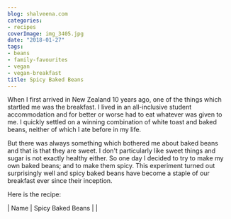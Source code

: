```yaml
---
blog: shalveena.com
categories:
- recipes
coverImage: img_3405.jpg
date: "2018-01-27"
tags:
- beans
- family-favourites
- vegan
- vegan-breakfast
title: Spicy Baked Beans
---
```


When I first arrived in New Zealand 10 years ago, one of the things which startled me was the breakfast. I lived in an all-inclusive student accommodation and for better or worse had to eat whatever was given to me. I quickly settled on a winning combination of white toast and baked beans, neither of which I ate before in my life.

But there was always something which bothered me about baked beans and that is that they are sweet. I don't particularly like sweet things and sugar is not exactly healthy either. So one day I decided to try to make my own baked beans; and to make them spicy. This experiment turned out surprisingly well and spicy baked beans have become a staple of our breakfast ever since their inception.

Here is the recipe:

| Name | Spicy Baked Beans |
|